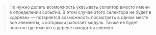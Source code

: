 > Не нужно делать возможность указывать селектор вместо имени в определении событий. В этом случае этого селектора не будет в «дереве» — потеряется возможность посмотреть в одном месте все элементы, с которыми работает модуль. Также не будет понятно где именно в дереве находится элемент.